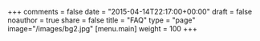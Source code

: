 +++
comments = false
date = "2015-04-14T22:17:00+00:00"
draft = false
noauthor = true
share = false
title = "FAQ"
type = "page"
image="/images/bg2.jpg"
[menu.main]
weight = 100
+++
